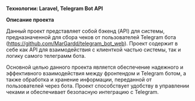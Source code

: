 **Технологии: Laravel, Telegram Bot API**

**Описание проекта**

Данный проект представляет собой бэкенд (API) для системы, предназначенной для сбора чеков от пользователей Telegram бота (https://github.com/MarGardd/telegram_bot_web). Проект содержит в себе как API для взаимодействия с клиенткой частью системы, так и логику самого телеграмм бота.

Основной целью данного проекта является обеспечение надежного и эффективного взаимодействия между фронтендом и Telegram ботом, а также обработка и хранение информации, переданной от пользователей через бота. Проект способствует удобству в управлении чеками и обеспечивает безопасную интеграцию с Telegram.
